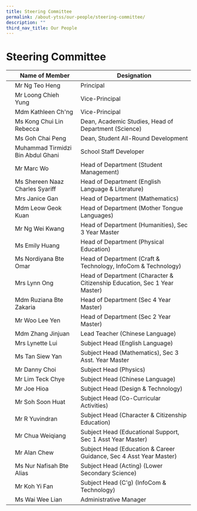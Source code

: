 ```yaml
---
title: Steering Committee
permalink: /about-ytss/our-people/steering-committee/
description: ""
third_nav_title: Our People
---
```

# **Steering Committee**



| | Name of Member | Designation |
| -------- | -------- | -------- |
|  |Mr Ng Teo Heng    | Principal     |
|  |Mr Loong Chieh Yung | Vice-Principal
|  | Mdm Kathleen Ch'ng | Vice-Principal
|  | Ms Kong Chui Lin Rebecca | Dean, Academic Studies, Head of Department (Science)
|  | Ms Goh Chai Peng | Dean, Student All-Round Development
|  | Muhammad Tirmidzi Bin Abdul Ghani | School Staff Developer 
|  | Mr Marc Wo | Head of Department (Student Management)
|  | Ms Shereen Naaz Charles Syariff | Head of Department (English Language & Literature)
|  | Mrs Janice Gan | Head of Department (Mathematics)
|  | Mdm Leow Geok Kuan | Head of Department (Mother Tongue Languages)
|  | Mr Ng Wei Kwang | Head of Department (Humanities), Sec 3 Year Master 
|  | Ms Emily Huang | Head of Department (Physical Education) 
|  | Ms Nordiyana Bte Omar |  Head of Department (Craft & Technology, InfoCom & Technology)
|  | Mrs Lynn Ong | Head of Department (Character & Citizenship Education, Sec 1 Year Master)
|  | Mdm Ruziana Bte Zakaria | Head of Department  (Sec 4 Year Master)
|  | Mr Woo Lee Yen | Head of Department (Sec 2 Year Master)
|  | Mdm Zhang Jinjuan | Lead Teacher (Chinese Language)
|  |Mrs Lynette Lui | Subject Head (English Language)
|  | Ms Tan Siew Yan | Subject Head (Mathematics), Sec 3 Asst. Year Master
|  | Mr Danny Choi | Subject Head (Physics)
|  | Mr Lim Teck Chye | Subject Head (Chinese Language)
|   | Mr Joe Hioa | Subject Head (Design & Technology)
|   | Mr Soh Soon Huat | Subject Head (Co-Curricular Activities) 
|   | Mr R Yuvindran | Subject Head (Character & Citizenship Education)
|  | Mr Chua Weiqiang | Subject Head (Educational Support, Sec 1 Asst Year Master) 
|  | Mr Alan Chew | Subject Head (Education & Career Guidance, Sec 4 Asst Year Master)
|  | Ms Nur Nafisah Bte Alias | Subject Head (Acting) (Lower Secondary Science)
|  | Mr Koh Yi Fan | Subject Head (C'g) (InfoCom & Technology)
|  | Ms Wai Wee Lian | Administrative Manager